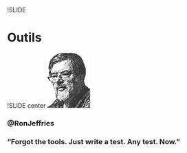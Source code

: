 !SLIDE
# Outils

!SLIDE center
![jeffries](jeffries.gif)
### @RonJeffries

### “Forgot the tools. Just write a test. Any test. Now.”

